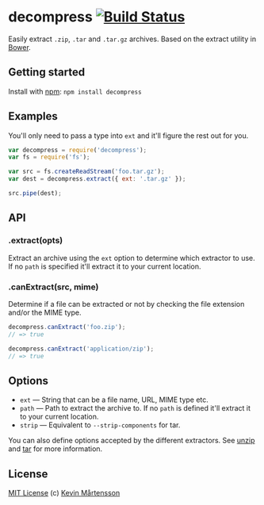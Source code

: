 # decompress [![Build Status](https://secure.travis-ci.org/kevva/decompress.png?branch=master)](http://travis-ci.org/kevva/decompress)

Easily extract `.zip`, `.tar` and `.tar.gz` archives. Based on the extract 
utility in [Bower](https://github.com/bower/bower).

## Getting started

Install with [npm](https://npmjs.org/package/decompress): `npm install decompress`

## Examples

You'll only need to pass a type into `ext` and it'll figure the rest out for 
you.

```js
var decompress = require('decompress');
var fs = require('fs');

var src = fs.createReadStream('foo.tar.gz');
var dest = decompress.extract({ ext: '.tar.gz' });

src.pipe(dest);
```

## API

### .extract(opts)

Extract an archive using the `ext` option to determine which extractor to use. 
If no `path` is specified it'll extract it to your current location.

### .canExtract(src, mime)

Determine if a file can be extracted or not by checking the file extension 
and/or the MIME type.

```js
decompress.canExtract('foo.zip');
// => true

decompress.canExtract('application/zip');
// => true
```

## Options

* `ext` — String that can be a file name, URL, MIME type etc.
* `path` — Path to extract the archive to. If no `path` is defined it'll 
extract it to your current location.
* `strip` — Equivalent to `--strip-components` for tar.

You can also define options accepted by the different extractors. See [unzip](https://github.com/nearinfinity/node-unzip/) and [tar](https://github.com/isaacs/node-tar/) 
for more information.

## License

[MIT License](http://en.wikipedia.org/wiki/MIT_License) (c) [Kevin Mårtensson](http://kevinmartensson.com)

